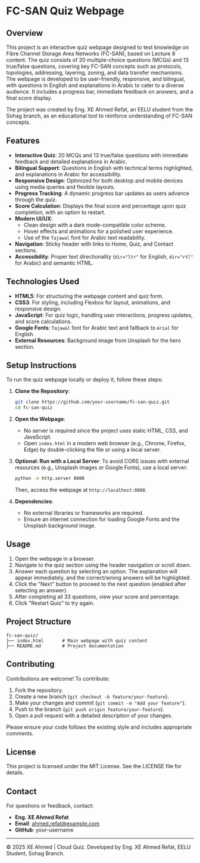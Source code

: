 # FC-SAN Quiz Webpage

## Overview

This project is an interactive quiz webpage designed to test knowledge on Fibre Channel Storage Area Networks (FC-SAN), based on Lecture 8 content. The quiz consists of 20 multiple-choice questions (MCQs) and 13 true/false questions, covering key FC-SAN concepts such as protocols, topologies, addressing, layering, zoning, and data transfer mechanisms. The webpage is developed to be user-friendly, responsive, and bilingual, with questions in English and explanations in Arabic to cater to a diverse audience. It includes a progress bar, immediate feedback on answers, and a final score display.

The project was created by Eng. XE Ahmed Refat, an EELU student from the Sohag branch, as an educational tool to reinforce understanding of FC-SAN concepts.

## Features

- **Interactive Quiz**: 20 MCQs and 13 true/false questions with immediate feedback and detailed explanations in Arabic.
- **Bilingual Support**: Questions in English with technical terms highlighted, and explanations in Arabic for accessibility.
- **Responsive Design**: Optimized for both desktop and mobile devices using media queries and flexible layouts.
- **Progress Tracking**: A dynamic progress bar updates as users advance through the quiz.
- **Score Calculation**: Displays the final score and percentage upon quiz completion, with an option to restart.
- **Modern UI/UX**:
  - Clean design with a dark mode-compatible color scheme.
  - Hover effects and animations for a polished user experience.
  - Use of the `Tajawal` font for Arabic text readability.
- **Navigation**: Sticky header with links to Home, Quiz, and Contact sections.
- **Accessibility**: Proper text directionality (`dir="ltr"` for English, `dir="rtl"` for Arabic) and semantic HTML.

## Technologies Used

- **HTML5**: For structuring the webpage content and quiz form.
- **CSS3**: For styling, including Flexbox for layout, animations, and responsive design.
- **JavaScript**: For quiz logic, handling user interactions, progress updates, and score calculations.
- **Google Fonts**: `Tajawal` font for Arabic text and fallback to `Arial` for English.
- **External Resources**: Background image from Unsplash for the hero section.

## Setup Instructions

To run the quiz webpage locally or deploy it, follow these steps:

1. **Clone the Repository**:

   ```bash
   git clone https://github.com/your-username/fc-san-quiz.git
   cd fc-san-quiz
   ```

2. **Open the Webpage**:

   - No server is required since the project uses static HTML, CSS, and JavaScript.
   - Open `index.html` in a modern web browser (e.g., Chrome, Firefox, Edge) by double-clicking the file or using a local server.

3. **Optional: Run with a Local Server**: To avoid CORS issues with external resources (e.g., Unsplash images or Google Fonts), use a local server:

   ```bash
   python -m http.server 8000
   ```

   Then, access the webpage at `http://localhost:8000`.

4. **Dependencies**:

   - No external libraries or frameworks are required.
   - Ensure an internet connection for loading Google Fonts and the Unsplash background image.

## Usage

1. Open the webpage in a browser.
2. Navigate to the quiz section using the header navigation or scroll down.
3. Answer each question by selecting an option. The explanation will appear immediately, and the correct/wrong answers will be highlighted.
4. Click the "Next" button to proceed to the next question (enabled after selecting an answer).
5. After completing all 33 questions, view your score and percentage.
6. Click "Restart Quiz" to try again.

## Project Structure

```
fc-san-quiz/
├── index.html       # Main webpage with quiz content
├── README.md        # Project documentation
```

## Contributing

Contributions are welcome! To contribute:

1. Fork the repository.
2. Create a new branch (`git checkout -b feature/your-feature`).
3. Make your changes and commit (`git commit -m "Add your feature"`).
4. Push to the branch (`git push origin feature/your-feature`).
5. Open a pull request with a detailed description of your changes.

Please ensure your code follows the existing style and includes appropriate comments.

## License

This project is licensed under the MIT License. See the LICENSE file for details.

## Contact

For questions or feedback, contact:

- **Eng. XE Ahmed Refat**
- **Email**: ahmed.refat@example.com
- **GitHub**: your-username

---

© 2025 XE Ahmed | Cloud Quiz. Developed by Eng. XE Ahmed Refat, EELU Student, Sohag Branch.
